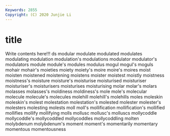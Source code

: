 ```yaml
---
Keywords: 2855
Copyright: (C) 2020 Junjie Li
---
```


# title

Write contents here!!!
ds 
modular 
modulate 
modulated 
modulates 
modulating 
modulation
modulation's 
modulations 
modulator 
modulator's 
modulators 
module 
module's 
modules 
modulus 
mogul
mogul's 
moguls 
mohair 
mohair's 
moieties 
moiety 
moiety's 
moire 
moire's 
moires
moist 
moisten 
moistened 
moistening 
moistens 
moister 
moistest 
moistly 
moistness 
moistness's
moisture 
moisture's 
moisturise 
moisturised 
moisturiser 
moisturiser's 
moisturisers 
moisturises 
moisturising 
molar
molar's 
molars 
molasses 
molasses's 
moldiness 
moldiness's 
mole 
mole's 
molecular 
molecule
molecule's 
molecules 
molehill 
molehill's 
molehills 
moles 
moleskin 
moleskin's 
molest 
molestation
molestation's 
molested 
molester 
molester's 
molesters 
molesting 
molests 
moll 
moll's 
mollification
mollification's 
mollified 
mollifies 
mollify 
mollifying 
molls 
mollusc 
mollusc's 
molluscs 
mollycoddle
mollycoddle's 
mollycoddled 
mollycoddles 
mollycoddling 
molten 
molybdenum 
molybdenum's 
moment 
moment's 
momentarily
momentary 
momentous 
momentousness 
